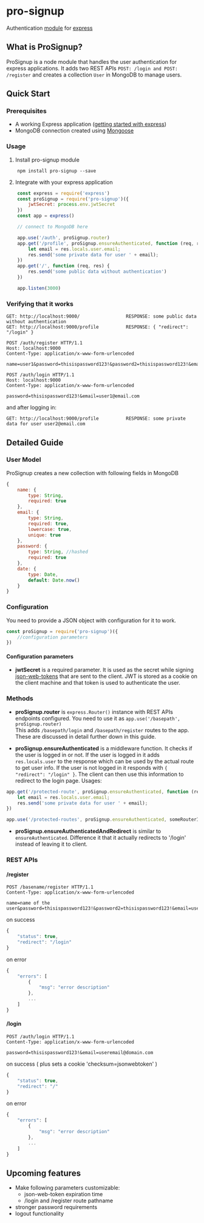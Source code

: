 # pro-signup  
  
Authentication [module](https://www.npmjs.com/package/pro-signup) for [express](https://github.com/expressjs/express)  

## What is ProSignup?

ProSignup is a node module that handles the user authentication for express applications. It adds two REST APIs ```POST: /login and POST: /register``` and creates a collection ```User``` in MongoDB to manage users.

## Quick Start  
### Prerequisites
* A working Express application ([getting started with express](https://expressjs.com/en/starter/hello-world.html))
* MongoDB connection created using [Mongoose](https://mongoosejs.com/)

### Usage
1. Install pro-signup module  
```
    npm install pro-signup --save
```  
2. Integrate with your express application  
```javascript
    const express = require('express')
    const proSignup = require('pro-signup')({
        jwtSecret: process.env.jwtSecret
    })
    const app = express()

    // connect to MongoDB here

    app.use('/auth', proSignup.router)
    app.get('/profile', proSignup.ensureAuthenticated, function (req, res) {
        let email = res.locals.user.email;
        res.send('some private data for user ' + email);
    })
    app.get('/', function (req, res) {
        res.send('some public data without authentication')
    })

    app.listen(3000)
```

### Verifying that it works
```
GET: http://localhost:9000/                 RESPONSE: some public data without authentication
GET: http://localhost:9000/profile          RESPONSE: { "redirect": "/login" }
```
```
POST /auth/register HTTP/1.1
Host: localhost:9000
Content-Type: application/x-www-form-urlencoded

name=user1&password=thisispassword123!&password2=thisispassword123!&email=user1@email.com
```
```
POST /auth/login HTTP/1.1
Host: localhost:9000
Content-Type: application/x-www-form-urlencoded

password=thisispassword123!&email=user1@email.com
```
and after logging in:
```
GET: http://localhost:9000/profile          RESPONSE: some private data for user user2@email.com
```
## Detailed Guide

### User Model

ProSignup creates a new collection with following fields in MongoDB
```javascript
{
    name: {
        type: String,
        required: true
    },
    email: {
        type: String,
        required: true,
        lowercase: true,
        unique: true
    },
    password: {
        type: String, //hashed
        required: true
    },
    date: {
        type: Date,
        default: Date.now()
    }
}
```

### Configuration
You need to provide a JSON object with configuration for it to work.
```javascript
const proSignup = require('pro-signup')({
    //configuration parameters
})
```
#### Configuration parameters
* **jwtSecret** is a required parameter. It is used as the secret while signing [json-web-tokens](https://www.npmjs.com/package/jsonwebtoken) that are sent to the client. JWT is stored as a cookie on the client machine and that token is used to authenticate the user.

### Methods
* **proSignup.router** is ```express.Router()``` instance with REST APIs endpoints configured. You need to use it as ```app.use('/basepath', proSignup.router)```  
    This adds ```/basepath/login``` and ```/basepath/register``` routes to the app. These are discussed in detail further down in this guide.

* **proSignup.ensureAuthenticated** is a middleware function. It checks if the user is logged in or not. If the user is logged in it adds ```res.locals.user``` to the response which can be used by the actual route to get user info.
If the user is not logged in it responds with ```{ "redirect": "/login" }```. The client can then use this information to redirect to the login page. Usages:  

```javascript
app.get('/protected-route', proSignup.ensureAuthenticated, function (req, res) {
    let email = res.locals.user.email;
    res.send('some private data for user ' + email);
})
```
```javascript
app.use('/protected-routes', proSignup.ensureAuthenticated, someRouterInstance)
```

* **proSignup.ensureAuthenticatedAndRedirect** is similar to ```ensureAuthenticated```. Difference it that it actually redirects to '/login' instead of leaving it to client.

### REST APIs
#### /register

```
POST /basename/register HTTP/1.1
Content-Type: application/x-www-form-urlencoded

name=name of the user&password=thisispassword123!&password2=thisispassword123!&email=useremail@domain.com
```
on success
```javascript
{
    "status": true,
    "redirect": "/login"
}
```
on error
```javascript
{
    "errors": [
        {
            "msg": "error description"
        },
        ...
    ]
}
```
#### /login
```
POST /auth/login HTTP/1.1
Content-Type: application/x-www-form-urlencoded

password=thisispassword123!&email=useremail@domain.com
```
on success ( plus sets a cookie 'checksum=jsonwebtoken' )
```javascript
{
    "status": true,
    "redirect": "/"
}
```
on error
```javascript
{
    "errors": [
        {
            "msg": "error description"
        },
        ...
    ]
}
```

## Upcoming features
* Make following parameters customizable:
    * json-web-token expiration time
    * /login and /register route pathname
* stronger password requirements
* logout functionality